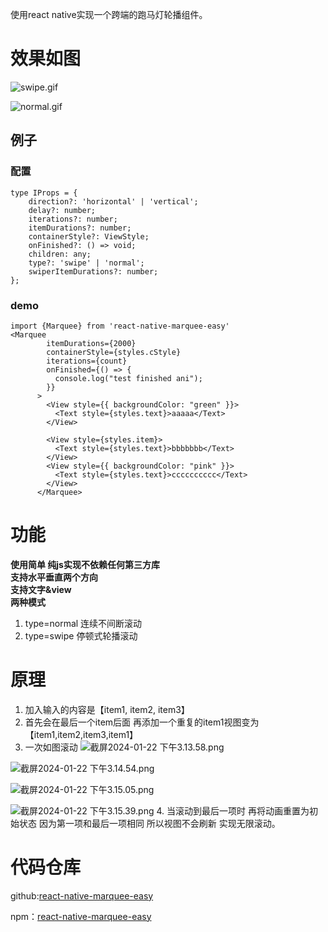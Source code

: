 使用react native实现一个跨端的跑马灯轮播组件。

# 效果如图
![swipe.gif](https://p3-juejin.byteimg.com/tos-cn-i-k3u1fbpfcp/3172a2645ef84e9d841e5fc8b1156b58~tplv-k3u1fbpfcp-jj-mark:0:0:0:0:q75.image#?w=590&h=190&s=336401&e=gif&f=237&b=fcfbff)

![normal.gif](https://p9-juejin.byteimg.com/tos-cn-i-k3u1fbpfcp/3447307bb5d34a7aae0f5a700547af34~tplv-k3u1fbpfcp-jj-mark:0:0:0:0:q75.image#?w=590&h=182&s=1249507&e=gif&f=263&b=fdfcff)
## 例子
### 配置
```
type IProps = {
    direction?: 'horizontal' | 'vertical';
    delay?: number;
    iterations?: number;
    itemDurations?: number;
    containerStyle?: ViewStyle;
    onFinished?: () => void;
    children: any;
    type?: 'swipe' | 'normal';
    swiperItemDurations?: number;
};
```
### demo
```
import {Marquee} from 'react-native-marquee-easy'
<Marquee
        itemDurations={2000}
        containerStyle={styles.cStyle}
        iterations={count}
        onFinished={() => {
          console.log("test finished ani");
        }}
      >
        <View style={{ backgroundColor: "green" }}>
          <Text style={styles.text}>aaaaa</Text>
        </View>

        <View style={styles.item}>
          <Text style={styles.text}>bbbbbbb</Text>
        </View>
        <View style={{ backgroundColor: "pink" }}>
          <Text style={styles.text}>cccccccccc</Text>
        </View>
      </Marquee>
```

# 功能
**使用简单 纯js实现不依赖任何第三方库** <br>
**支持水平垂直两个方向**<br>
**支持文字&view**<br>
**两种模式**
1. type=normal 连续不间断滚动 
2. type=swipe  停顿式轮播滚动

# 原理
1. 加入输入的内容是【item1, item2, item3】
2. 首先会在最后一个item后面 再添加一个重复的item1视图变为【item1,item2,item3,item1】
3. 一次如图滚动
![截屏2024-01-22 下午3.13.58.png](https://p6-juejin.byteimg.com/tos-cn-i-k3u1fbpfcp/ce7e8a40f24c40b6a4db207c6db4ef34~tplv-k3u1fbpfcp-jj-mark:0:0:0:0:q75.image#?w=1844&h=650&s=42544&e=png&b=ffffff)

![截屏2024-01-22 下午3.14.54.png](https://p9-juejin.byteimg.com/tos-cn-i-k3u1fbpfcp/674a5216d2074818a6c23b368d41459b~tplv-k3u1fbpfcp-jj-mark:0:0:0:0:q75.image#?w=1806&h=706&s=44317&e=png&b=ffffff)

![截屏2024-01-22 下午3.15.05.png](https://p3-juejin.byteimg.com/tos-cn-i-k3u1fbpfcp/808fdb8105644755b0291616d43fb5a9~tplv-k3u1fbpfcp-jj-mark:0:0:0:0:q75.image#?w=1762&h=682&s=41677&e=png&b=ffffff)

![截屏2024-01-22 下午3.15.39.png](https://p3-juejin.byteimg.com/tos-cn-i-k3u1fbpfcp/ae4e7c1c63fd4634828006dd47d08c06~tplv-k3u1fbpfcp-jj-mark:0:0:0:0:q75.image#?w=2674&h=944&s=79745&e=png&b=ffffff)
4. 当滚动到最后一项时 再将动画重置为初始状态 因为第一项和最后一项相同 所以视图不会刷新 实现无限滚动。


# 代码仓库

github:[react-native-marquee-easy](https://github.com/wuyunqiang/react-native-marquee-easy)

npm：[react-native-marquee-easy](https://www.npmjs.com/package/react-native-marquee-easy)

